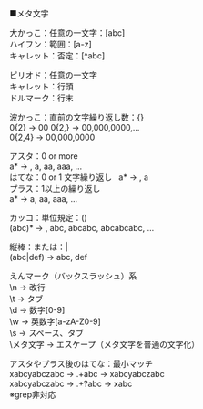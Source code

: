 
■メタ文字  

大かっこ：任意の一文字：[abc]  
ハイフン：範囲：[a-z]  
キャレット：否定：[^abc]  

ピリオド：任意の一文字  
キャレット：行頭  
ドルマーク：行末  

波かっこ：直前の文字繰り返し数：{}  
0{2} → 00
0{2,} → 00,000,0000,...  
0{2,4} → 00,000,0000  

アスタ：0 or more  
a* → , a, aa, aaa, ...  
はてな：0 or 1 文字繰り返し  
a* → , a  
プラス：1以上の繰り返し  
a* → a, aa, aaa, ...  

カッコ：単位規定：()  
(abc)* → , abc, abcabc, abcabcabc, ...  

縦棒：または：|  
(abc|def) → abc, def  

えんマーク（バックスラッシュ）系  
\n → 改行  
\t → タブ  
\d → 数字[0-9]  
\w → 英数字[a-zA-Z0-9]  
\s → スペース、タブ  
\メタ文字 → エスケープ（メタ文字を普通の文字化）  

アスタやプラス後のはてな：最小マッチ  
xabcyabczabc → .+abc → xabcyabczabc  
xabcyabczabc → .+?abc → xabc  
※grep非対応  
